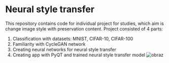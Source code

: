 # Neural style transfer
This repository contains code for individual project for studies, which aim is change image style with preservation content. Project consisted of 4 parts:
1. Classification with datasets: MNIST, CIFAR-10, CIFAR-100
2. Familiarity with CycleGAN network
3. Creating neural networks for neural style transfer
4. Creating app with PyQT and trained neural style transfer model
![obraz](https://github.com/ZupaPomidorowa/neural-style-transfer/assets/95253491/80855b14-cfbd-4506-9145-6b0e0a975c74)
